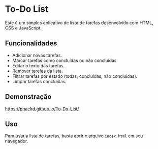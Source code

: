 # To-Do List

Este é um simples aplicativo de lista de tarefas desenvolvido com HTML, CSS e JavaScript.

## Funcionalidades

- Adicionar novas tarefas.
- Marcar tarefas como concluídas ou não concluídas.
- Editar o texto das tarefas.
- Remover tarefas da lista.
- Filtrar tarefas por estado (todas, concluídas, não concluídas).
- Limpar tarefas concluídas.

## Demonstração

https://phaelrd.github.io/To-Do-List/

## Uso

Para usar a lista de tarefas, basta abrir o arquivo `index.html` em seu navegador.
